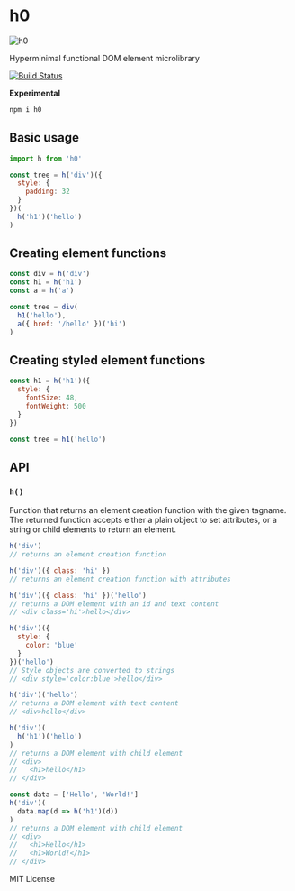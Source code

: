 
# h0

![h0](https://cloud.githubusercontent.com/assets/3451712/16896009/c90f18f0-4b54-11e6-81e3-dbde27b3fcb0.png)

Hyperminimal functional DOM element microlibrary

[![Build Status](https://travis-ci.org/jxnblk/h0.svg?branch=master)](https://travis-ci.org/jxnblk/h0)

**Experimental**

```sh
npm i h0
```

## Basic usage

```js
import h from 'h0'

const tree = h('div')({
  style: {
    padding: 32
  }
})(
  h('h1')('hello')
)
```

## Creating element functions

```js
const div = h('div')
const h1 = h('h1')
const a = h('a')

const tree = div(
  h1('hello'),
  a({ href: '/hello' })('hi')
)
```

## Creating styled element functions

```js
const h1 = h('h1')({
  style: {
    fontSize: 48,
    fontWeight: 500
  }
})

const tree = h1('hello')
```

## API

### `h()`

Function that returns an element creation function with the given tagname.
The returned function accepts either a plain object to set attributes, or a string or child elements to return an element.

```js
h('div')
// returns an element creation function
```

```js
h('div')({ class: 'hi' })
// returns an element creation function with attributes
```

```js
h('div')({ class: 'hi' })('hello')
// returns a DOM element with an id and text content
// <div class='hi'>hello</div>
```

```js
h('div')({
  style: {
    color: 'blue'
  }
})('hello')
// Style objects are converted to strings
// <div style='color:blue'>hello</div>
```

```js
h('div')('hello')
// returns a DOM element with text content
// <div>hello</div>
```

```js
h('div')(
  h('h1')('hello')
)
// returns a DOM element with child element
// <div>
//   <h1>hello</h1>
// </div>
```

```js
const data = ['Hello', 'World!']
h('div')(
  data.map(d => h('h1')(d))
)
// returns a DOM element with child element
// <div>
//   <h1>Hello</h1>
//   <h1>World!</h1>
// </div>
```

MIT License
